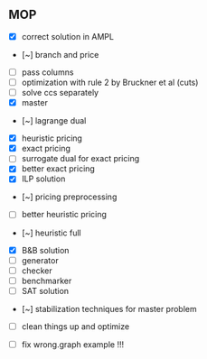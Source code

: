## MOP
- [x] correct solution in AMPL
- [~] branch and price
- [ ] pass columns
- [ ] optimization with rule 2 by Bruckner et al (cuts)
- [ ] solve ccs separately
- [x] master
- [~] lagrange dual
- [x] heuristic pricing
- [x] exact pricing
- [ ] surrogate dual for exact pricing
- [x] better exact pricing
- [x] ILP solution
- [~] pricing preprocessing
- [ ] better heuristic pricing
- [~] heuristic full
- [x] B&B solution
- [ ] generator
- [ ] checker
- [ ] benchmarker
- [ ] SAT solution
- [~] stabilization techniques for master problem
- [ ] clean things up and optimize
- [ ] fix wrong.graph example !!!

